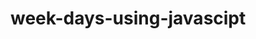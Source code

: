 # week-days-using-javascipt
<html>
<head>
  <title>My First JavaScript code!!!</title>
  <script type="text/javascript">
    // Create a Date Object
    var day = new Date();
    // Use getDay function to obtain todays Day.
    // getDay() method returns the day of the week as a number like 0 for Sunday, 1 for Monday,….., 5
    // This value is stored in today variable
    var today = day.getDay();
    // To get the name of the day as Sunday, Monday or Saturday, we have created an array named weekday and stored the values
    var weekday = new Array(7);
    weekday[0]="Sunday";
    weekday[1]="Monday";
    weekday[2]="Tuesday";
    weekday[3]="Wednesday";
    weekday[4]="Thursday";
    weekday[5]="Friday";
    weekday[6]="Saturday";
    // weekday[today] will return the day of the week as we want
    document.write("Today is " + weekday[today] + ".");
  </script>
</head>
<body>
</body>
</html>
